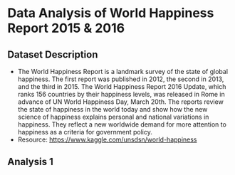 # Data Analysis of World Happiness Report 2015 & 2016

## Dataset Description
- The World Happiness Report is a landmark survey of the state of global happiness. The first report was published in 2012, the second in 2013, and the third in 2015. The World Happiness Report 2016 Update, which ranks 156 countries by their happiness levels, was released in Rome in advance of UN World Happiness Day, March 20th. The reports review the state of happiness in the world today and show how the new science of happiness explains personal and national variations in happiness. They reflect a new worldwide demand for more attention to happiness as a criteria for government policy.
- Resource: https://www.kaggle.com/unsdsn/world-happiness

## Analysis 1
